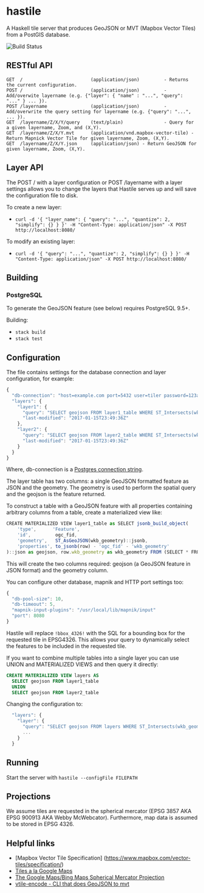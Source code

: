 hastile
=======

A Haskell tile server that produces GeoJSON or MVT (Mapbox Vector Tiles) from a PostGIS database.

![Build Status](https://circleci.com/gh/sitewisely/hastile/tree/master.png?circle-token=151e6cea2b027041b06878de8694bbfdaf2b6aba)

RESTful API
-----------
```
GET  /                         (application/json)         - Returns the current configuration.
POST /                         (application/json)         - Add/overwite layername (e.g. {"layer": { "name" : "...", "query": "..." } ... }).
POST /layername                (application/json)         - Add/overwrite the query setting for layername (e.g. {"query": "...", ... }).
GET  /layername/Z/X/Y/query    (text/plain)               - Query for a given layername, Zoom, and (X,Y).
GET  /layername/Z/X/Y.mvt      (application/vnd.mapbox-vector-tile) - Return Mapnick Vector Tile for given layername, Zoom, (X,Y).
GET  /layername/Z/X/Y.json     (application/json) - Return GeoJSON for given layername, Zoom, (X,Y).
```

Layer API
---------

The POST / with a layer configuration or POST /layername with a layer settings allows you to change the layers that Hastile serves up 
and will save the configuration file to disk.

To create a new layer:
- ```curl -d '{ "layer_name": { "query": "...", "quantize": 2, "simplify": {} } }' -H "Content-Type: application/json" -X POST http://localhost:8080/```

To modify an existing layer:
- ```curl -d '{ "query": "...", "quantize": 2, "simplify": {} } }' -H "Content-Type: application/json" -X POST http://localhost:8080/```

Building
--------

### PostgreSQL

To generate the GeoJSON feature (see below) requires PostgreSQL 9.5+.

Building:
 - `stack build`
 - `stack test`

Configuration
-------------

The file contains settings for the database connection and layer configuration, for example:
```javascript
{
  "db-connection": "host=example.com port=5432 user=tiler password=123abc dbname=notoracle"
  "layers": {
    "layer1": { 
      "query": "SELECT geojson FROM layer1_table WHERE ST_Intersects(wkb_geometry, !bbox_4326!)",
      "last-modified": "2017-01-15T23:49:36Z"
    },
    "layer2": {
      "query": "SELECT geojson FROM layer2_table WHERE ST_Intersects(wkb_geometry, !bbox_4326!)",
      "last-modified": "2017-01-15T23:49:36Z"
    }
  }
}
```

Where, db-connection is a [Postgres connection string](https://www.postgresql.org/docs/9.4/static/libpq-connect.html#LIBPQ-CONNSTRING).

The layer table has two columns: a single GeoJSON formatted feature as JSON and the geometry.  The geometry is used to perform the spatial query and the geojson is the feature returned.

To construct a table with a GeoJSON feature with all properties containing arbitrary columns from a table, create a materialized view like:
```javascript
CREATE MATERIALIZED VIEW layer1_table as SELECT jsonb_build_object(
    'type',      'Feature',
    'id',         ogc_fid,
    'geometry',   ST_AsGeoJSON(wkb_geometry)::jsonb,
    'properties', to_jsonb(row) - 'ogc_fid' - 'wkb_geometry'
)::json as geojson, row.wkb_geometry as wkb_geometry FROM (SELECT * FROM source_layer1_table) row;
```

This will create the two columns required: geojson (a GeoJSON feature in JSON format) and the geometry column.

You can configure other database, mapnik and HTTP port settings too:
```javascript
{
  "db-pool-size": 10,
  "db-timeout": 5,
  "mapnik-input-plugins": "/usr/local/lib/mapnik/input"
  "port": 8080
}
```

Hastile will replace `!bbox_4326!` with the SQL for a bounding box for the requested tile in EPSG4326. This allows your query to dynamically select the features to be included in the requested tile.

If you want to combine multiple tables into a single layer you can use UNION and MATERIALIZED VIEWS and then query it directly:
```SQL
CREATE MATERIALIZED VIEW layers AS
  SELECT geojson FROM layer1_table
  UNION
  SELECT geojson FROM layer2_table
```

Changing the configuration to:
```javascript
  "layers": {
    "layer": {
      "query": "SELECT geojson FROM layers WHERE ST_Intersects(wkb_geometry, !bbox_4326!)",
      ...
    }  
  }
```

Running
-------
Start the server with `hastile --configFile FILEPATH`

Projections
-----------

We assume tiles are requested in the spherical mercator (EPSG 3857 AKA EPSG 900913 AKA Webby McWebcator). Furthermore, map data is assumed to be stored in EPSG 4326.

Helpful links
-------------

- [Mapbox Vector Tile Specification] (https://www.mapbox.com/vector-tiles/specification/)
- [Tiles a la Google Maps](http://www.maptiler.org/google-maps-coordinates-tile-bounds-projection/)
- [The Google Maps/Bing Maps Spherical Mercator Projection](https://alastaira.wordpress.com/2011/01/23/the-google-maps-bing-maps-spherical-mercator-projection/)
- [vtile-encode - CLI that does GeoJSON to mvt](https://github.com/mapbox/mapnik-vector-tile/blob/master/bench/vtile-encode.cpp)
